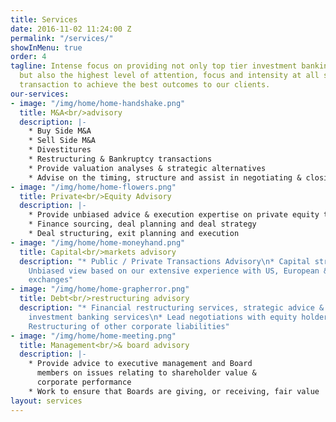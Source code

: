 ```yaml
---
title: Services
date: 2016-11-02 11:24:00 Z
permalink: "/services/"
showInMenu: true
order: 4
tagline: Intense focus on providing not only top tier investment banking capabilities,
  but also the highest level of attention, focus and intensity at all stages of a
  transaction to achieve the best outcomes to our clients.
our-services:
- image: "/img/home/home-handshake.png"
  title: M&A<br/>advisory
  description: |-
    * Buy Side M&A
    * Sell Side M&A
    * Divestitures
    * Restructuring & Bankruptcy transactions
    * Provide valuation analyses & strategic alternatives
    * Advise on the timing, structure and assist in negotiating & closing
- image: "/img/home/home-flowers.png"
  title: Private<br/>Equity Advisory
  description: |-
    * Provide unbiased advice & execution expertise on private equity transactions
    * Finance sourcing, deal planning and deal strategy
    * Deal structuring, exit planning and execution
- image: "/img/home/home-moneyhand.png"
  title: Capital<br/>markets advisory
  description: "* Public / Private Transactions Advisory\n* Capital structure advisory\n*
    Unbiased view based on our extensive experience with US, European & \n  Israeli
    exchanges"
- image: "/img/home/home-grapherror.png"
  title: Debt<br/>restructuring advisory
  description: "* Financial restructuring services, strategic advice & \n  related
    investment banking services\n* Lead negotiations with equity holders & debt holders\n*
    Restructuring of other corporate liabilities"
- image: "/img/home/home-meeting.png"
  title: Management<br/>& board advisory
  description: |-
    * Provide advice to executive management and Board
      members on issues relating to shareholder value &
      corporate performance
    * Work to ensure that Boards are giving, or receiving, fair value
layout: services
---
```


